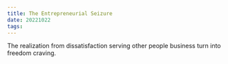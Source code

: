 ```yaml
---
title: The Entrepreneurial Seizure
date: 20221022
tags:
---
```


The realization from dissatisfaction serving other people business turn into freedom craving. 